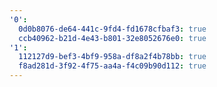 ```yaml
---
'0':
  0d0b8076-de64-441c-9fd4-fd1678cfbaf3: true
  ccb40962-b21d-4e43-b801-32e8052676e0: true
'1':
  112127d9-bef3-4bf9-958a-df8a2f4b78bb: true
  f8ad281d-3f92-4f75-aa4a-f4c09b90d112: true
---
```

